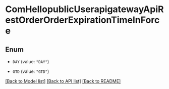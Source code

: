 # ComHellopublicUserapigatewayApiRestOrderOrderExpirationTimeInForce

## Enum


* `DAY` (value: `"DAY"`)

* `GTD` (value: `"GTD"`)


[[Back to Model list]](../README.md#documentation-for-models) [[Back to API list]](../README.md#documentation-for-api-endpoints) [[Back to README]](../README.md)


